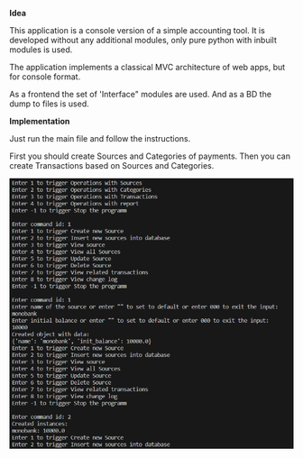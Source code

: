 **Idea**

This application is a console version of a simple accounting tool. It is developed without any additional modules, only pure python with inbuilt modules is used.

The application implements a classical MVC architecture of web apps, but for console format.

As a frontend the set of 'Interface" modules are used. And as a BD the dump to files is used.

**Implementation**

Just run the main file and follow the instructions.

First you should create Sources and Categories of payments. Then you can create Transactions based on Sources and Categories.

![Example](images/example_of_console_interaction.png)
